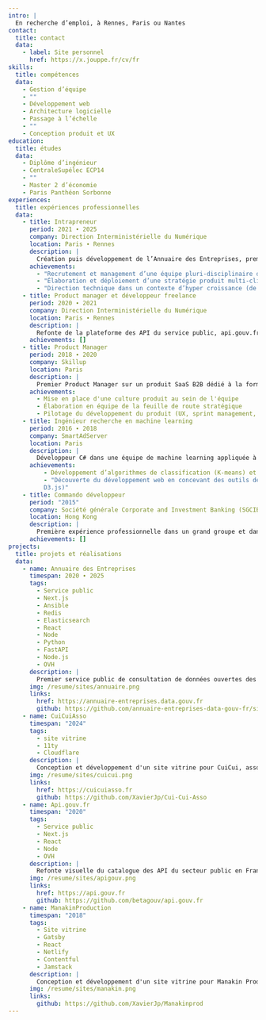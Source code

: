 ```yaml
---
intro: |
  En recherche d’emploi, à Rennes, Paris ou Nantes
contact:
  title: contact
  data:
    - label: Site personnel
      href: https://x.jouppe.fr/cv/fr
skills:
  title: compétences
  data:
    - Gestion d’équipe
    - ""
    - Développement web
    - Architecture logicielle
    - Passage à l’échelle
    - ""
    - Conception produit et UX
education:
  title: études
  data:
    - Diplôme d’ingénieur
    - CentraleSupélec ECP14
    - ""
    - Master 2 d’économie
    - Paris Panthéon Sorbonne
experiences:
  title: expériences professionnelles
  data:
    - title: Intrapreneur
      period: 2021 ∙ 2025
      company: Direction Interministérielle du Numérique
      location: Paris ∙ Rennes
      description: |
        Création puis développement de l’Annuaire des Entreprises, premier site public de consultation de données d’entreprises. Recherche de sponsors au sein de l’administration, élaboration puis execution de la stratégie et passage à l'échelle :
      achievements:
        - "Recrutement et management d’une équipe pluri-disciplinaire de 8 personnes(bizdev, SEO, designer, devoppeurs)"
        - "Élaboration et déploiement d’une stratégie produit multi-client : site public pour entreprises et citoyens, SaaS pour les agents publics, API ouverte pour les développeurs"
        - "Direction technique dans un contexte d’hyper croissance (de zéro à 8M de visites et 150M de requêtes mensuelles en 2025) et de contraintes de sécurité croissantes. Défis de scalabilité de l’infrastructure, de performances applicatives et homologation de sécurité"
    - title: Product manager et développeur freelance
      period: 2020 ∙ 2021
      company: Direction Interministérielle du Numérique
      location: Paris ∙ Rennes
      description: |
        Refonte de la plateforme des API du service public, api.gouv.fr.
      achievements: []
    - title: Product Manager
      period: 2018 ∙ 2020
      company: Skillup
      location: Paris
      description: |
        Premier Product Manager sur un produit SaaS B2B dédié à la formation en entreprise.
      achievements:
        - Mise en place d'une culture produit au sein de l'équipe
        - Élaboration en équipe de la feuille de route stratégique
        - Pilotage du développement du produit (UX, sprint management, KPIs)
    - title: Ingénieur recherche en machine learning
      period: 2016 ∙ 2018
      company: SmartAdServer
      location: Paris
      description: |
        Développeur C# dans une équipe de machine learning appliquée à la publicité en ligne :
      achievements:
          - Développement d’algorithmes de classification (K-means) et de prédiction (descente de gradient)
          - "Découverte du développement web en concevant des outils de data visualisation (React,
          D3.js)"
    - title: Commando développeur
      period: "2015"
      company: Société générale Corporate and Investment Banking (SGCIB)
      location: Hong Kong
      description: |
        Première expérience professionnelle dans un grand groupe et dans un cadre international. Développement d’outils de middle office (VB.NET, C#, Python)
      achievements: []
projects:
  title: projets et réalisations
  data:
    - name: Annuaire des Entreprises
      timespan: 2020 ∙ 2025
      tags:
        - Service public
        - Next.js
        - Ansible
        - Redis
        - Elasticsearch
        - React
        - Node
        - Python
        - FastAPI
        - Node.js
        - OVH
      description: |
        Premier service public de consultation de données ouvertes des entreprises. 8M de visites et 150M de requêtes mensuelles en 2025. Hébergement sur des serveurs dédiés OVH, en multi-régions.
      img: /resume/sites/annuaire.png
      links:
        href: https://annuaire-entreprises.data.gouv.fr
        github: https://github.com/annuaire-entreprises-data-gouv-fr/site
    - name: CuiCuiAsso
      timespan: "2024"
      tags:
        - site vitrine
        - 11ty
        - Cloudflare
      description: |
        Conception et développement d'un site vitrine pour CuiCui, association d’édition de fanzines sur le vivant en Bretagne.
      img: /resume/sites/cuicui.png
      links:
        href: https://cuicuiasso.fr
        github: https://github.com/XavierJp/Cui-Cui-Asso
    - name: Api.gouv.fr
      timespan: "2020"
      tags:
        - Service public
        - Next.js
        - React
        - Node
        - OVH
      description: |
        Refonte visuelle du catalogue des API du secteur public en France. Migration d'un site vitrine en Jekyll vers React/Next.js
      img: /resume/sites/apigouv.png
      links:
        href: https://api.gouv.fr
        github: https://github.com/betagouv/api.gouv.fr
    - name: ManakinProduction
      timespan: "2018"
      tags:
        - Site vitrine
        - Gatsby
        - React
        - Netlify
        - Contentful
        - Jamstack
      description: |
        Conception et développement d'un site vitrine pour Manakin Production, structure de production de projets artistiques dans le spectacle vivant. Ce site n’est plus en ligne.
      img: /resume/sites/manakin.png
      links:
        github: https://github.com/XavierJp/Manakinprod
---
```


<!-- You can add any additional markdown content here if needed -->
